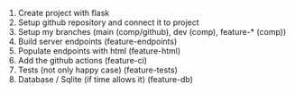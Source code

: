 1. Create project with flask
2. Setup github repository and connect it to project
3. Setup my branches (main (comp/github), dev (comp), feature-\* (comp))
4. Build server endpoints (feature-endpoints)
5. Populate endpoints with html (feature-html)
6. Add the github actions (feature-ci)
7. Tests (not only happy case) (feature-tests)
8. Database / Sqlite (if time allows it) (feature-db)
